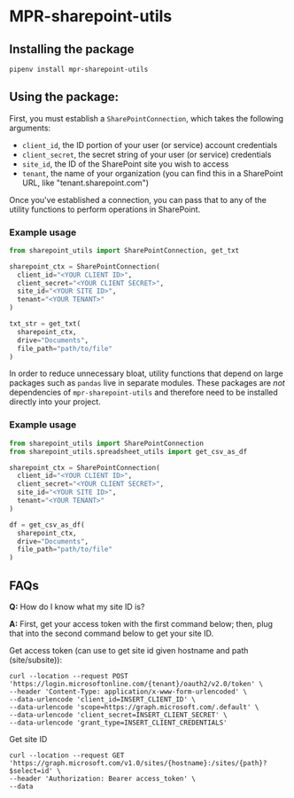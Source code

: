 # MPR-sharepoint-utils

## Installing the package

```bash
pipenv install mpr-sharepoint-utils
```

## Using the package:

First, you must establish a `SharePointConnection`, which takes the following arguments:

- `client_id`, the ID portion of your user (or service) account credentials
- `client_secret`, the secret string of your user (or service) credentials
- `site_id`, the ID of the SharePoint site you wish to access
- `tenant`, the name of your organization (you can find this in a SharePoint URL, like "tenant.sharepoint.com")

Once you've established a connection, you can pass that to any of the utility functions to perform operations in SharePoint.

### Example usage

```python
from sharepoint_utils import SharePointConnection, get_txt

sharepoint_ctx = SharePointConnection(
  client_id="<YOUR CLIENT ID>",
  client_secret="<YOUR CLIENT SECRET>",
  site_id="<YOUR SITE ID>",
  tenant="<YOUR TENANT>"
)

txt_str = get_txt(
  sharepoint_ctx,
  drive="Documents",
  file_path="path/to/file"
)
```

In order to reduce unnecessary bloat, utility functions that depend on large packages such as `pandas` live in separate modules. These packages are _not_ dependencies of `mpr-sharepoint-utils` and therefore need to be installed directly into your project.

### Example usage

```python
from sharepoint_utils import SharePointConnection
from sharepoint_utils.spreadsheet_utils import get_csv_as_df

sharepoint_ctx = SharePointConnection(
  client_id="<YOUR CLIENT ID>",
  client_secret="<YOUR CLIENT SECRET>",
  site_id="<YOUR SITE ID>",
  tenant="<YOUR TENANT>"
)

df = get_csv_as_df(
  sharepoint_ctx,
  drive="Documents",
  file_path="path/to/file"
)
```

## FAQs

**Q:** How do
I know what my site ID is?

**A:** First, get your access token with the first command below; then, plug that into the second command below to get your site ID.

Get access token (can use to get site id given hostname and path (site/subsite)):

```
curl --location --request POST 'https://login.microsoftonline.com/{tenant}/oauth2/v2.0/token' \
--header 'Content-Type: application/x-www-form-urlencoded' \
--data-urlencode 'client_id=INSERT_CLIENT_ID' \
--data-urlencode 'scope=https://graph.microsoft.com/.default' \
--data-urlencode 'client_secret=INSERT_CLIENT_SECRET' \
--data-urlencode 'grant_type=INSERT_CLIENT_CREDENTIALS'
```

Get site ID

```
curl --location --request GET 'https://graph.microsoft.com/v1.0/sites/{hostname}:/sites/{path}?$select=id' \
--header 'Authorization: Bearer access_token' \
--data
```
